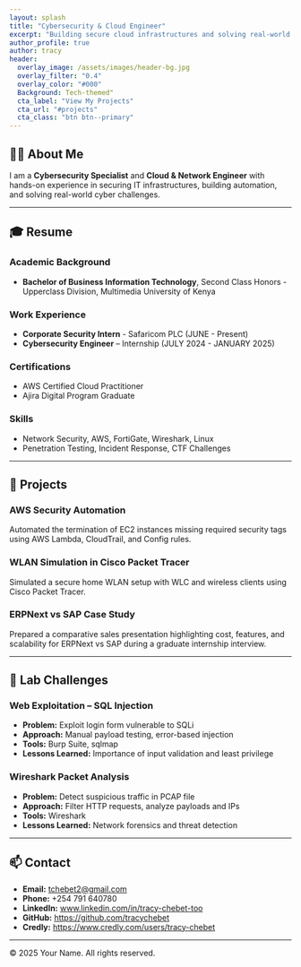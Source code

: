 ```yaml
---
layout: splash
title: "Cybersecurity & Cloud Engineer"
excerpt: "Building secure cloud infrastructures and solving real-world cyber challenges."
author_profile: true
author: tracy
header:
  overlay_image: /assets/images/header-bg.jpg
  overlay_filter: "0.4"
  overlay_color: "#000"
  Background: Tech-themed"
  cta_label: "View My Projects"
  cta_url: "#projects"
  cta_class: "btn btn--primary"
---
```


## 👨‍💻 About Me

I am a **Cybersecurity Specialist** and **Cloud & Network Engineer** with hands-on experience in securing IT infrastructures, building automation, and solving real-world cyber challenges.

---

## 🎓 Resume

### Academic Background
- **Bachelor of Business Information Technology**, Second Class Honors - Upperclass Division, Multimedia University of Kenya

### Work Experience
- **Corporate Security Intern** - Safaricom PLC (JUNE - Present)
- **Cybersecurity Engineer** – Internship (JULY 2024 - JANUARY 2025)  

### Certifications
- AWS Certified Cloud Practitioner    
- Ajira Digital Program Graduate

### Skills
- Network Security, AWS, FortiGate, Wireshark, Linux  
- Penetration Testing, Incident Response, CTF Challenges

---

## 🚀 Projects

### **AWS Security Automation**
Automated the termination of EC2 instances missing required security tags using AWS Lambda, CloudTrail, and Config rules.

### **WLAN Simulation in Cisco Packet Tracer**
Simulated a secure home WLAN setup with WLC and wireless clients using Cisco Packet Tracer.

### **ERPNext vs SAP Case Study**
Prepared a comparative sales presentation highlighting cost, features, and scalability for ERPNext vs SAP during a graduate internship interview.

---

## 🧪 Lab Challenges

### **Web Exploitation – SQL Injection**
- **Problem:** Exploit login form vulnerable to SQLi  
- **Approach:** Manual payload testing, error-based injection  
- **Tools:** Burp Suite, sqlmap  
- **Lessons Learned:** Importance of input validation and least privilege

### **Wireshark Packet Analysis**
- **Problem:** Detect suspicious traffic in PCAP file  
- **Approach:** Filter HTTP requests, analyze payloads and IPs  
- **Tools:** Wireshark  
- **Lessons Learned:** Network forensics and threat detection

---

## 📫 Contact

- **Email:** tchebet2@gmail.com  
- **Phone:** +254 791 640780  
- **LinkedIn:** www.linkedin.com/in/tracy-chebet-too 
- **GitHub:** https://github.com/tracychebet
- **Credly:** https://www.credly.com/users/tracy-chebet

---

© 2025 Your Name. All rights reserved.
